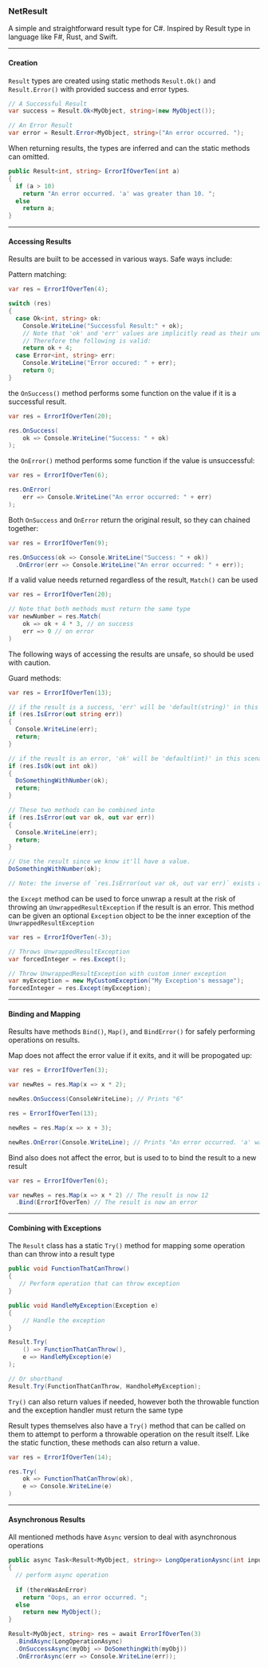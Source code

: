 ### NetResult

A simple and straightforward result type for C#. Inspired by Result type in language like F#, Rust, and Swift. 

---

#### Creation

`Result` types are created using static methods `Result.Ok()` and `Result.Error()` with provided success and error types. 

```C#
// A Successful Result
var success = Result.Ok<MyObject, string>(new MyObject());

// An Error Result
var error = Result.Error<MyObject, string>("An error occurred. ");
```

When returning results, the types are inferred and can the static methods can omitted.

```c#
public Result<int, string> ErrorIfOverTen(int a)
{
  if (a > 10)
    return "An error occurred. 'a' was greater than 10. ";
  else
    return a;
}
```

---

#### Accessing Results

Results are built to be accessed in various ways. Safe ways include:

Pattern matching:

```c#
var res = ErrorIfOverTen(4);

switch (res) 
{
  case Ok<int, string> ok:
    Console.WriteLine("Successful Result:" + ok);
    // Note that 'ok' and 'err' values are implicitly read as their underlying unboxed values.
    // Therefore the following is valid:
    return ok + 4;
  case Error<int, string> err:
    Console.WriteLine("Error occured: " + err);
    return 0;
}
```

the `OnSuccess()` method performs some function on the value if it is a successful result.

```c#
var res = ErrorIfOverTen(20);

res.OnSuccess(
    ok => Console.WriteLine("Success: " + ok)
);
```

the `OnError()` method performs some function if the value is unsuccessful:

```c#
var res = ErrorIfOverTen(6);

res.OnError(
    err => Console.WriteLine("An error occurred: " + err)
);
```

Both `OnSuccess` and `OnError` return the original result, so they can chained together:

```c#
var res = ErrorIfOverTen(9);

res.OnSuccess(ok => Console.WriteLine("Success: " + ok))
  .OnError(err => Console.WriteLine("An error occurred: " + err));
```

If a valid value needs returned regardless of the result, `Match()` can be used

```c#
var res = ErrorIfOverTen(20);

// Note that both methods must return the same type
var newNumber = res.Match(
    ok => ok + 4 * 3, // on success
    err => 0 // on error
)
```



The following ways of accessing the results are unsafe, so should be used with caution. 

Guard methods:

```c#
var res = ErrorIfOverTen(13);

// if the result is a success, 'err' will be 'default(string)' in this scenario
if (res.IsError(out string err))
{
  Console.WriteLine(err);
  return;
}

// if the reuslt is an error, 'ok' will be 'default(int)' in this scenario
if (res.IsOk(out int ok))
{
  DoSomethingWithNumber(ok);
  return;
}

// These two methods can be combined into
if (res.IsError(out var ok, out var err))
{
  Console.WriteLine(err);
  return;
}

// Use the result since we know it'll have a value. 
DoSomethingWithNumber(ok);

// Note: the inverse of `res.IsError(out var ok, out var err)` exists as `res.IsOk(out var ok, out var err)`
```

the `Except` method can be used to force unwrap a result at the risk of throwing an `UnwrappedResultException` if the result is an error. This method can be given an optional `Exception` object to be the inner exception of the `UnwrappedResultException`

```c#
var res = ErrorIfOverTen(-3);

// Throws UnwrappedResultException
var forcedInteger = res.Except();

// Throw UnwrappedResultException with custom inner exception
var myException = new MyCustomException("My Exception's message");
forcedInteger = res.Except(myException);
```

---

#### Binding and Mapping

Results have methods `Bind()`, `Map()`, and `BindError()` for safely performing operations on results. 

Map does not affect the error value if it exits, and it will be propogated up:

```c#
var res = ErrorIfOverTen(3);

var newRes = res.Map(x => x * 2); 

newRes.OnSuccess(ConsoleWriteLine); // Prints "6"

res = ErrorIfOverTen(13);

newRes = res.Map(x => x + 3);

newRes.OnError(Console.WriteLine); // Prints "An error occurred. 'a' was greater than 10. "
```

Bind also does not affect the error, but is used to to bind the result to a new result

```c#
var res = ErrorIfOverTen(6);

var newRes = res.Map(x => x * 2) // The result is now 12
  .Bind(ErrorIfOverTen) // The result is now an error
```

---

#### Combining with Exceptions

The `Result` class has a static `Try()` method for mapping some operation than can throw into a result type

```c#
public void FunctionThatCanThrow()
{
   // Perform operation that can throw exception
}

public void HandleMyException(Exception e)
{
	// Handle the exception  
}

Result.Try(
	() => FunctionThatCanThrow(), 
    e => HandleMyException(e)
);

// Or shorthand
Result.Try(FunctionThatCanThrow, HandholeMyException);
```

`Try()` can also return values if needed, however both the throwable function and the exception handler must return the same type

Result types themselves also have a `Try()` method that can be called on them to attempt to perform a throwable operation on the result itself. Like the static function, these methods can also return a value. 

```c#
var res = ErrorIfOverTen(14);

res.Try(
    ok => FunctionThatCanThrow(ok),
    e => Console.WriteLine(e)
)
```

---

#### Asynchronous Results

All mentioned methods have `Async` version to deal with asynchronous operations

```c#
public async Task<Result<MyObject, string>> LongOperationAysnc(int input)
{
  // perform async operation
  
  if (thereWasAnError)
    return "Oops, an error occurred. ";
  else
    return new MyObject();
}

Result<MyObject, string> res = await ErrorIfOverTen(3)
  .BindAsync(LongOperationAsync)
  .OnSuccessAsync(myObj => DoSomethingWith(myObj))
  .OnErrorAsync(err => Console.WriteLine(err));
```

